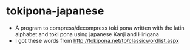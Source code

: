 # tokipona-japanese
- A program to compress/decompress toki pona written with the latin alphabet and toki pona using japanese Kanji and Hirigana
- I got these words from http://tokipona.net/tp/classicwordlist.aspx
